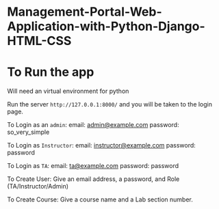 # Management-Portal-Web-Application-with-Python-Django-HTML-CSS

# To Run the app
Will need an virtual environment for python

Run the server `http://127.0.0.1:8000/` and you will be taken to the login page. 

To Login as an `admin`:
    email: admin@example.com
    password: so_very_simple

To Login as `Instructor`:
    email: instructor@example.com
    password: password

To Login as `TA`:
    email: ta@example.com
    password: password

To Create User:
    Give an email address, a password, and Role (TA/Instructor/Admin)

To Create Course:
    Give a course name and a Lab section number. 
